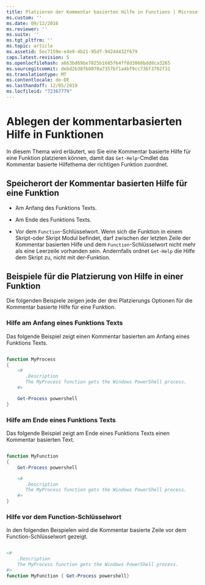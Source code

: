 ```yaml
---
title: Platzieren der Kommentar basierten Hilfe in Functions | Microsoft-Dokumentation
ms.custom: ''
ms.date: 09/12/2016
ms.reviewer: ''
ms.suite: ''
ms.tgt_pltfrm: ''
ms.topic: article
ms.assetid: 5ec7159e-e4e9-4b21-95df-94244432f679
caps.latest.revision: 5
ms.openlocfilehash: a663bd69be7825b1685f64ff8d3068bdd8ca3265
ms.sourcegitcommit: debd2b38fb8070a7357bf1a4bf9cc736f3702f31
ms.translationtype: MT
ms.contentlocale: de-DE
ms.lasthandoff: 12/05/2019
ms.locfileid: "72367779"
---
```

# <a name="placing-comment-based-help-in-functions"></a>Ablegen der kommentarbasierten Hilfe in Funktionen

In diesem Thema wird erläutert, wo Sie eine Kommentar basierte Hilfe für eine Funktion platzieren können, damit das `Get-Help`-Cmdlet das Kommentar basierte Hilfethema der richtigen Funktion zuordnet.

## <a name="where-to-place-comment-based-help-for-a-function"></a>Speicherort der Kommentar basierten Hilfe für eine Funktion

- Am Anfang des Funktions Texts.

- Am Ende des Funktions Texts.

- Vor dem `Function`-Schlüsselwort. Wenn sich die Funktion in einem Skript-oder Skript Modul befindet, darf zwischen der letzten Zeile der Kommentar basierten Hilfe und dem `Function`-Schlüsselwort nicht mehr als eine Leerzeile vorhanden sein. Andernfalls ordnet `Get-Help` die Hilfe dem Skript zu, nicht mit der-Funktion.

## <a name="examples-of-help-placement-in-a-function"></a>Beispiele für die Platzierung von Hilfe in einer Funktion

 Die folgenden Beispiele zeigen jede der drei Platzierungs Optionen für die Kommentar basierte Hilfe für eine Funktion.

### <a name="help-at-the-beginning-of-a-function-body"></a>Hilfe am Anfang eines Funktions Texts

 Das folgende Beispiel zeigt einen Kommentar basierten am Anfang eines Funktions Texts.

```powershell

function MyProcess
{
    <#
       .Description
       The MyProcess function gets the Windows PowerShell process.
    #>

    Get-Process powershell
}

```

### <a name="help-at-the-end-of-a-function-body"></a>Hilfe am Ende eines Funktions Texts

 Das folgende Beispiel zeigt am Ende eines Funktions Texts einen Kommentar basierten Text.

```powershell

function MyFunction
{
    Get-Process powershell

    <#
       .Description
       The MyProcess function gets the Windows PowerShell process.
    #>
}

```

### <a name="help-before-the-function-keyword"></a>Hilfe vor dem Function-Schlüsselwort

 In den folgenden Beispielen wird die Kommentar basierte Zeile vor dem Function-Schlüsselwort gezeigt.

```powershell

<#
    .Description
    The MyProcess function gets the Windows PowerShell process.
#>
function MyFunction { Get-Process powershell}

```